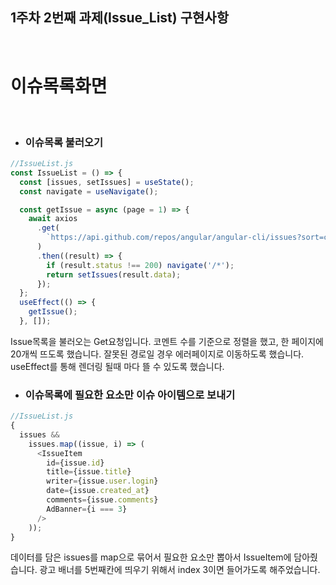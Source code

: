 ## 1주차 2번째 과제(Issue_List) 구현사항

</br>

# 이슈목록화면

</br>

- ### 이슈목록 불러오기

```javascript
//IssueList.js
const IssueList = () => {
  const [issues, setIssues] = useState();
  const navigate = useNavigate();

  const getIssue = async (page = 1) => {
    await axios
      .get(
        `https://api.github.com/repos/angular/angular-cli/issues?sort=comments&per_page=20&page=${page}`
      )
      .then((result) => {
        if (result.status !== 200) navigate('/*');
        return setIssues(result.data);
      });
  };
  useEffect(() => {
    getIssue();
  }, []);
```

Issue목록을 불러오는 Get요청입니다. 코멘트 수를 기준으로 정렬을 했고, 한 페이지에 20개씩 뜨도록 했습니다.
잘못된 경로일 경우 에러페이지로 이동하도록 했습니다. useEffect를 통해 렌더링 될때 마다 뜰 수 있도록 했습니다.
</br>

- ### 이슈목록에 필요한 요소만 이슈 아이템으로 보내기

```javascript
//IssueList.js
{
  issues &&
    issues.map((issue, i) => (
      <IssueItem
        id={issue.id}
        title={issue.title}
        writer={issue.user.login}
        date={issue.created_at}
        comments={issue.comments}
        AdBanner={i === 3}
      />
    ));
}
```

데이터를 담은 issues를 map으로 묶어서 필요한 요소만 뽑아서 IssueItem에 담아줬습니다.
광고 배너를 5번째칸에 띄우기 위해서 index 3이면 들어가도록 해주었습니다.
</br>
